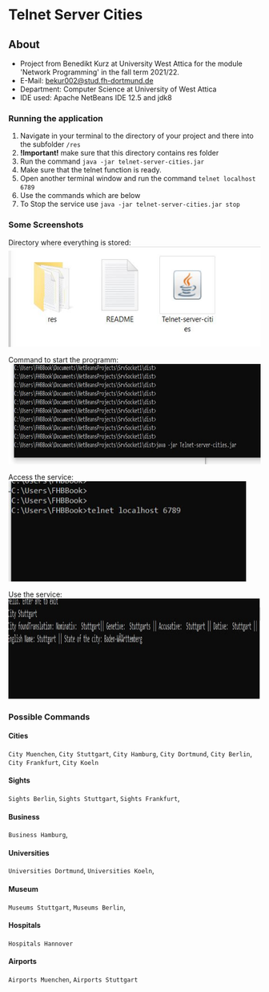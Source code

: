 # Telnet Server Cities

## About
- Project from Benedikt Kurz at University West Attica for the module 'Network Programming' in the fall term 2021/22. 
- E-Mail: bekur002@stud.fh-dortmund.de
- Department: Computer Science at University of West Attica
- IDE used: Apache NetBeans IDE 12.5 and jdk8

### Running the application
1) Navigate in your terminal to the directory of your project and there into the subfolder `/res`
2) **!Important!** make sure that this directory contains res folder 
3) Run the command `java -jar telnet-server-cities.jar`
4) Make sure that the telnet function is ready.
5) Open another terminal window and run the command `telnet localhost 6789` 
6) Use the commands which are below
7) To Stop the service use `java -jar telnet-server-cities.jar stop`

### Some Screenshots 
Directory where everything is stored:
<img alt="Directory" src="https://github.com/BenBinary/telnet-server-cities/blob/74b9eeced9cac67681ed005624d620d69bb65e4c/docs/pictures/dir.JPG" height="200">

Command to start the programm:
<img alt="Start the program" src="https://github.com/BenBinary/telnet-server-cities/blob/407480998f63085d576c1aef4dd9ea9776b983c6/docs/pictures/Start_Programm.JPG" height="200">

Access the service:
<img alt="Access the service" src="https://github.com/BenBinary/telnet-server-cities/blob/e025566fff34d713757444ec6d63c82d3312d024/docs/pictures/access_Programm.JPG" height="200">

Use the service:
<img alt="Use the service" src="https://github.com/BenBinary/telnet-server-cities/blob/e025566fff34d713757444ec6d63c82d3312d024/docs/pictures/use_Programm.JPG" height="200">



### Possible Commands

#### Cities
`City Muenchen`, `City Stuttgart`, `City Hamburg`, `City Dortmund`, `City Berlin`, `City Frankfurt`, `City Koeln`

#### Sights
`Sights Berlin`, `Sights Stuttgart`, `Sights Frankfurt`, 

#### Business
`Business Hamburg`, 

#### Universities
`Universities Dortmund`, `Universities Koeln`,

#### Museum
`Museums Stuttgart`, `Museums Berlin`,  

#### Hospitals
`Hospitals Hannover`

#### Airports
 `Airports Muenchen`, `Airports Stuttgart`
